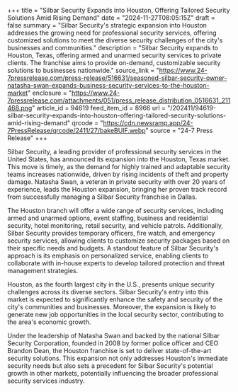 +++
title = "Silbar Security Expands into Houston, Offering Tailored Security Solutions Amid Rising Demand"
date = "2024-11-27T08:05:15Z"
draft = false
summary = "Silbar Security's strategic expansion into Houston addresses the growing need for professional security services, offering customized solutions to meet the diverse security challenges of the city's businesses and communities."
description = "Silbar Security expands to Houston, Texas, offering armed and unarmed security services to private clients. The franchise aims to provide on-demand, customizable security solutions to businesses nationwide."
source_link = "https://www.24-7pressrelease.com/press-release/516631/seasoned-silbar-security-owner-natasha-swan-expands-business-security-services-to-the-houston-market"
enclosure = "https://www.24-7pressrelease.com/attachments/051/press_release_distribution_0516631_211468.png"
article_id = 94619
feed_item_id = 8966
url = "/202411/94619-silbar-security-expands-into-houston-offering-tailored-security-solutions-amid-rising-demand"
qrcode = "https://cdn.newsramp.app/24-7PressRelease/qrcode/2411/27/bakeBUlF.webp"
source = "24-7 Press Release"
+++

<p>Silbar Security, a leading provider of professional security services in the United States, has announced its expansion into the Houston, Texas market. This move is timely, as the demand for highly trained and adaptable security teams increases nationwide, driven by rising incidents of theft and property damage. Natasha Swan, a veteran in private security with over 20 years of experience, leads the Houston expansion, bringing her proven track record from successfully managing a Silbar Security franchise in Dallas.</p><p>The Houston branch will offer a wide range of security services, including armed and unarmed options, event staffing, business and residential security, hotel monitoring, retail security, and vehicle patrols. Additionally, Silbar Security provides temporary officers, fire watch, and emergency security services, allowing clients to customize security packages based on their specific needs and budgets. A standout feature of Silbar Security's approach is its emphasis on personalized service, enabling clients to collaborate with in-house experts to develop tailored protection and threat management strategies.</p><p>Houston, as the fourth largest city in the U.S., presents unique security challenges across its diverse sectors. Silbar Security's entry into this market is expected to significantly enhance the safety and security of the city's communities and businesses. Moreover, the expansion is likely to generate new job opportunities in the local security sector, contributing to the area's economic growth.</p><p>Under the leadership of Natasha Swan and backed by the national Silbar Security Corporation, founded in 2008 by former police officer and CEO Brandon Dean, the Houston franchise is set to deliver state-of-the-art security solutions. This expansion not only addresses Houston's immediate security needs but also sets a precedent for Silbar Security's potential growth in other markets, potentially influencing the broader professional security services industry.</p>